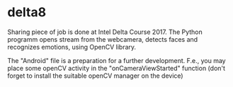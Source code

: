 # delta8
Sharing piece of job is done at Intel Delta Course 2017.
The Python programm opens stream from the webcamera, detects faces and recognizes emotions, using OpenCV library.

The "Android" file is a preparation for a further development. F.e., you may place some openCV activity in the "onCameraViewStarted" function (don't forget to install the suitable openCV manager on the device)
